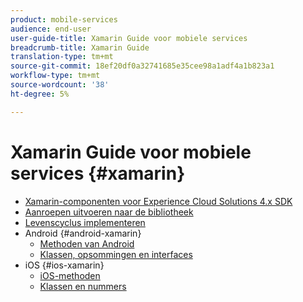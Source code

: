 ```yaml
---
product: mobile-services
audience: end-user
user-guide-title: Xamarin Guide voor mobiele services
breadcrumb-title: Xamarin Guide
translation-type: tm+mt
source-git-commit: 18ef20df0a32741685e35cee98a1adf4a1b823a1
workflow-type: tm+mt
source-wordcount: '38'
ht-degree: 5%

---
```



# Xamarin Guide voor mobiele services {#xamarin}

+ [Xamarin-componenten voor Experience Cloud Solutions 4.x SDK](get-started.md)
+ [Aanroepen uitvoeren naar de bibliotheek](library-calls.md)
+ [Levenscyclus implementeren](lifecycle.md)
+ Android {#android-xamarin}
   + [Methoden van Android](c-android/methods-android.md)
   + [Klassen, opsommingen en interfaces](c-android/c-classes-enums-interfaces.md)
+ iOS {#ios-xamarin}
   + [iOS-methoden](c-ios/methods-ios.md)
   + [Klassen en nummers](c-ios/c-classes-enums-constants.md)
